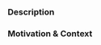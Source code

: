 <!--- provide a general summary of your changes in the title above -->

### Description
<!--- describe your changes in detail -->

### Motivation & Context
<!--- why is this change required? what problem does it solve? -->
<!--- if it fixes an open issue, please link to the issue here -->
 
<!--- Mental Checklist
Go over these following points and check that your PR is complete.
- My code follows the code style and contributing guidelines of this project.
- The title is as descriptive as possible and prefixed with the type of change (e.g. feature, refactor, fix). 
  (Keep in mind that the title will be displayed in the change log)
- My commits are clean and concise and include what changed and why.
- My changes require a change to the documentation and I have updated it accordingly.
- I have added tests to cover my changes and all new and existing tests pass. -->
